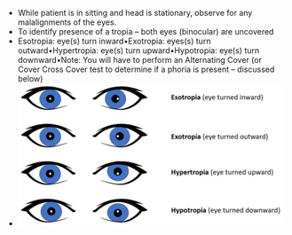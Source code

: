 - While patient is in sitting and head is stationary, observe for any malalignments of the eyes.
- To identify presence of a tropia – both eyes (binocular) are uncovered
- Esotropia: eye(s) turn inward•Exotropia: eyes(s) turn outward•Hypertropia: eye(s) turn upward•Hypotropia: eye(s) turn downward•Note: You will have to perform an Alternating Cover (or Cover Cross Cover test to determine if a phoria is present – discussed below)
- ![image.png](../assets/image_1639586349446_0.png)